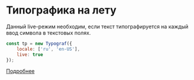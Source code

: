 # Типографика на лету
Данный live-режим необходим, если текст типографируется на каждый ввод символа в текстовых полях.
```js
const tp = new Typograf({
    locale: ['ru', 'en-US'],
    live: true
});
```
[Подробнее](https://github.com/typograf/jquery-typograf)
